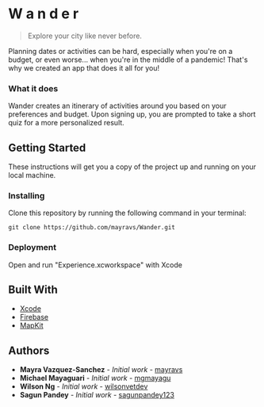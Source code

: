 # W a n d e r
> Explore your city like never before.

Planning dates or activities can be hard, especially when you're on a budget, or even worse... when you're in the middle of a pandemic! That's why we created an app that does it all for you!

### What it does

Wander creates an itinerary of activities around you based on your preferences and budget. Upon signing up, you are prompted to take a short quiz for a more personalized result.

## Getting Started
These instructions will get you a copy of the project up and running on your local machine. 

### Installing

Clone this repository by running the following command in your terminal:

```
git clone https://github.com/mayravs/Wander.git
```
### Deployment

Open and run "Experience.xcworkspace" with Xcode

## Built With

* [Xcode](https://developer.apple.com/xcode/)
* [Firebase](https://firebase.google.com/?gclid=Cj0KCQiA0rSABhDlARIsAJtjfCcACbxXxKTwIi8TwfOa4JBjUKLyFTW6J0ASxHOQW0bwg_IHtWwB0K0aAjqJEALw_wcB)
* [MapKit](https://developer.apple.com/documentation/mapkit/)

## Authors

* **Mayra Vazquez-Sanchez** - *Initial work* - [mayravs](https://github.com/mayravs)
* **Michael Mayaguari** - *Initial work* - [mgmayagu](https://github.com/mgmayagu)
* **Wilson Ng** - *Initial work* - [wilsonvetdev](https://github.com/wilsonvetdev)
* **Sagun Pandey** - *Initial work* - [sagunpandey123](https://github.com/sagunpandey123)
